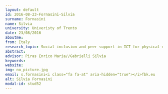 ```yaml
---
layout: default 
id: 2016-08-23-Fornasini-Silvia
surname: Fornasini
name: Silvia
university: Univeristy of Trento
date: 23/08/2016
aboutme: 
from: Italy
research_topic: Social inclusion and peer support in ICT for physical-mental wellbeing 
abstract: 
advisor: Piras Enrico Maria//Gabrielli Silvia
keywords: 
website: 
img: no_picture.jpg
email: s.fornasini<i class="fa fa-at" aria-hidden="true"></i>fbk.eu
alt: Silvia Fornasini
modal-id: stud52
---
```

